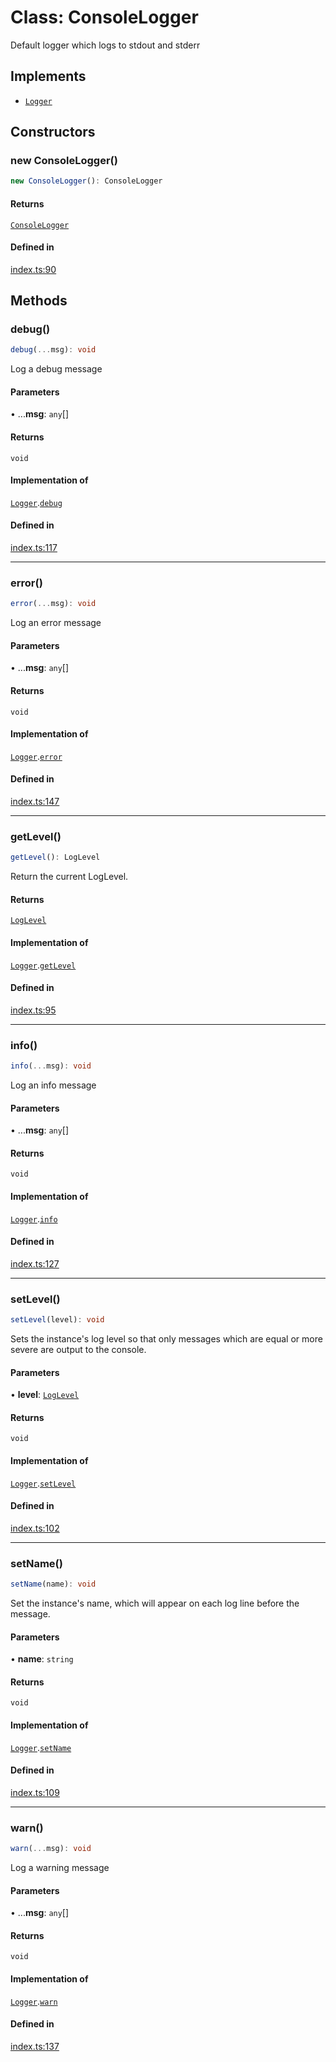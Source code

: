 # Class: ConsoleLogger

Default logger which logs to stdout and stderr

## Implements

- [`Logger`](../interfaces/Logger.md)

## Constructors

### new ConsoleLogger()

```ts
new ConsoleLogger(): ConsoleLogger
```

#### Returns

[`ConsoleLogger`](ConsoleLogger.md)

#### Defined in

[index.ts:90](https://github.com/slackapi/node-slack-sdk/blob/7b348598b763c2b7545d1042b5f0429775cfa62c/packages/logger/src/index.ts#L90)

## Methods

### debug()

```ts
debug(...msg): void
```

Log a debug message

#### Parameters

• ...**msg**: `any`[]

#### Returns

`void`

#### Implementation of

[`Logger`](../interfaces/Logger.md).[`debug`](../interfaces/Logger.md#debug)

#### Defined in

[index.ts:117](https://github.com/slackapi/node-slack-sdk/blob/7b348598b763c2b7545d1042b5f0429775cfa62c/packages/logger/src/index.ts#L117)

***

### error()

```ts
error(...msg): void
```

Log an error message

#### Parameters

• ...**msg**: `any`[]

#### Returns

`void`

#### Implementation of

[`Logger`](../interfaces/Logger.md).[`error`](../interfaces/Logger.md#error)

#### Defined in

[index.ts:147](https://github.com/slackapi/node-slack-sdk/blob/7b348598b763c2b7545d1042b5f0429775cfa62c/packages/logger/src/index.ts#L147)

***

### getLevel()

```ts
getLevel(): LogLevel
```

Return the current LogLevel.

#### Returns

[`LogLevel`](../enumerations/LogLevel.md)

#### Implementation of

[`Logger`](../interfaces/Logger.md).[`getLevel`](../interfaces/Logger.md#getlevel)

#### Defined in

[index.ts:95](https://github.com/slackapi/node-slack-sdk/blob/7b348598b763c2b7545d1042b5f0429775cfa62c/packages/logger/src/index.ts#L95)

***

### info()

```ts
info(...msg): void
```

Log an info message

#### Parameters

• ...**msg**: `any`[]

#### Returns

`void`

#### Implementation of

[`Logger`](../interfaces/Logger.md).[`info`](../interfaces/Logger.md#info)

#### Defined in

[index.ts:127](https://github.com/slackapi/node-slack-sdk/blob/7b348598b763c2b7545d1042b5f0429775cfa62c/packages/logger/src/index.ts#L127)

***

### setLevel()

```ts
setLevel(level): void
```

Sets the instance's log level so that only messages which are equal or more severe are output to the console.

#### Parameters

• **level**: [`LogLevel`](../enumerations/LogLevel.md)

#### Returns

`void`

#### Implementation of

[`Logger`](../interfaces/Logger.md).[`setLevel`](../interfaces/Logger.md#setlevel)

#### Defined in

[index.ts:102](https://github.com/slackapi/node-slack-sdk/blob/7b348598b763c2b7545d1042b5f0429775cfa62c/packages/logger/src/index.ts#L102)

***

### setName()

```ts
setName(name): void
```

Set the instance's name, which will appear on each log line before the message.

#### Parameters

• **name**: `string`

#### Returns

`void`

#### Implementation of

[`Logger`](../interfaces/Logger.md).[`setName`](../interfaces/Logger.md#setname)

#### Defined in

[index.ts:109](https://github.com/slackapi/node-slack-sdk/blob/7b348598b763c2b7545d1042b5f0429775cfa62c/packages/logger/src/index.ts#L109)

***

### warn()

```ts
warn(...msg): void
```

Log a warning message

#### Parameters

• ...**msg**: `any`[]

#### Returns

`void`

#### Implementation of

[`Logger`](../interfaces/Logger.md).[`warn`](../interfaces/Logger.md#warn)

#### Defined in

[index.ts:137](https://github.com/slackapi/node-slack-sdk/blob/7b348598b763c2b7545d1042b5f0429775cfa62c/packages/logger/src/index.ts#L137)
